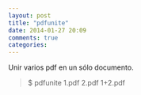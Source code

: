 ```yaml
---
layout: post
title: "pdfunite"
date: 2014-01-27 20:09
comments: true
categories: 
---
```

Unir varios pdf en un sólo documento.

>$ pdfunite 1.pdf 2.pdf 1+2.pdf


